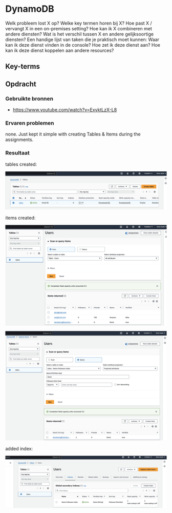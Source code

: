 # DynamoDB

Welk probleem lost X op?
Welke key termen horen bij X?
Hoe past X / vervangt X in een on-premises setting?
Hoe kan ik X combineren met andere diensten?
Wat is het verschil tussen X en andere gelijksoortige diensten?
Een handige lijst van taken die je praktisch moet kunnen:
Waar kan ik deze dienst vinden in de console?
Hoe zet ik deze dienst aan?
Hoe kan ik deze dienst koppelen aan andere resources?

## Key-terms



## Opdracht
### Gebruikte bronnen

- https://www.youtube.com/watch?v=ExyktLzX-L8


### Ervaren problemen

none. Just kept it simple with creating Tables & Items during the assignments. 

### Resultaat

tables created:

![Alt text](<06_includes/users created tables DynamboDB.png>)

items created:

![Alt text](<06_includes/items created DynamboDB.png>)


![Alt text](<06_includes/DynamoDB item.png>)


added index:

![Alt text](<06_includes/Indexes DynamoDB.png>)